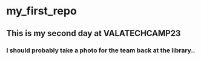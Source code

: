 # my_first_repo
## This is my second day at VALATECHCAMP23
### I should probably take a photo for the team back at the library..
